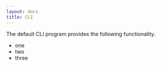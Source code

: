 ```yaml
---
layout: docs
title: CLI
---
```

The default CLI program provides the following functionality.

* one
* two
* three

